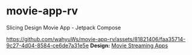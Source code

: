 # movie-app-rv
Slicing Design Movie App - Jetpack Compose

https://github.com/wahyuWs/movie-app-rv/assets/81821406/faa35714-9c27-4d04-8584-ce6de7a31e5e
**Design:** [Movie Streaming Apps](https://dribbble.com/shots/14901642-Movie-Streaming-Apps?utm_source=Clipboard_Shot&utm_campaign=RendyVickriansyah&utm_content=Movie%20Streaming%20Apps&utm_medium=Social_Share&utm_source=Clipboard_Shot&utm_campaign=RendyVickriansyah&utm_content=Movie%20Streaming%20Apps&utm_medium=Social_Share)
